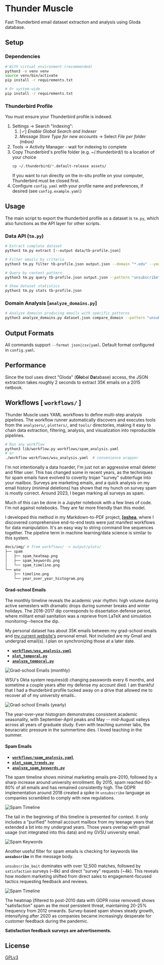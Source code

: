 # Thunder Muscle

Fast Thunderbird email dataset extraction and analysis using Gloda database.

## Setup

### Dependencies
```bash
# With virtual environment (recommended)
python3 -m venv venv
source venv/bin/activate
pip install -r requirements.txt

# Or system-wide
pip install -r requirements.txt
```

### Thunderbird Profile
You must ensure your Thunderbird profile is indexed.

1. Settings → Search "Indexing":
   1. [✓] *Enable Global Search and Indexer*
   2. *Message Store Type for new accounts* → Select *File per folder (mbox)*
2. Tools → Activity Manager - wait for indexing to complete
3. Copy Thunderbird's profile folder (e.g. ~/.thunderbird/) to a location of your choice
   ``` bash
   cp ~/.thunderbird/*.default-release assets/
   ```
   If you want to run directly on the in-situ profile on your computer, Thunderbird must be closed first.
4. Configure `config.yaml` with your profile name and preferences, if desired (see `config.example.yaml`)

## Usage

The main script to export the thunderbird profile as a dataset is `tm.py`, which also functions
as the API layer for other scripts.

### Data API (`tm.py`)
```bash
# Extract complete dataset
python3 tm.py extract [--output data/tb-profile.json]

# Filter emails by criteria
python3 tm.py filter tb-profile.json output.json --domain "*.edu" --year 2023

# Query by content pattern  
python3 tm.py query tb-profile.json output.json --pattern "unsubscribe"

# Show dataset statistics
python3 tm.py stats tb-profile.json
```

### Domain Analysis [`analyze_domains.py`]
```bash
# Analyze domains producing emails with specific patterns
python3 analyze_domains.py dataset.json compare_domain --pattern "unsubscribe"
```

## Output Formats

All commands support `--format json|csv|yaml`. Default format configured in `config.yaml`.

## Performance

Since the tool uses direct "Gloda" (**Glo**bal **Da**tabase) access, the JSON extraction takes roughly 2 seconds to extract 35K emails on a 2015 netbook.

## Workflows [ `workflows/` ]

Thunder Muscle uses YAML workflows to define multi-step analysis pipelines. The workflow runner automatically discovers and executes tools from the `analyzers/`, `plotters/`, and `tools/` directories, making it easy to chain data extraction, filtering, analysis, and visualization into reproducible pipelines.

```bash
# Run any workflow
python3 lib/workflow.py workflows/spam_analysis.yaml
# or
./workflow workflows/wsu_analysis.yaml  # convenience wrapper
```

I'm not intentionally a data hoarder, I'm just not an aggressive email deleter and filter user. 
This has changed some in recent years, as the techniques for spam emails have evolved to covertly trojan "survey" subterfuge into your mailbox. Surveys are marketing emails, and a quick analysis on my email history (minimal deletions) has shown that my hunch on survey spam is mostly correct. Around 2023, I began marking all surveys as spam.

Much of this can be done in a Jupyter notebook with a few lines of code. I'm not against notebooks. They are far more friendly than this model. 

I developed this method in my Markdown-to-PDF project, **[[oshea](https://github.com/brege/oshea)**, where I discovered comprehensive end-to-end tests were just manifest workflows for data manipulation. It's an easy way to string command line sequences together. The pipeline term in machine learning/data science is similar to this system.


```bash
docs/img/ # from workflows/ -> output/plots/
├── spam
│   ├── spam_heatmap.png
│   ├── spam_keywords.png
│   └── spam_timeline.png
└── wsu
    ├── timeline.png
    └── year_over_year_histogram.png
```

#### Grad-school Emails

The monthly timeline reveals the academic year rhythm: high volume during active semesters with dramatic drops during summer breaks and winter holidays. The 2016-2017 dip corresponds to dissertation defense period, where militant email sanitation was a reprieve from LaTeX and simulation monitoring--hence the dip.

My personal dataset has about 35K emails between my grad-school emails and [my current website's](https://brege.org) personal email. Not included are my Gmail and undergrad email(s). I plan on synchronizing those at a later date.

- **[`workflows/wsu_analysis.yaml`](workflows/wsu_analysis.yaml)**
- **[`plot_temporal.py`](plotters/plot_temporal.py)**
- **[`analyze_temporal.py`](analyzers/analyze_temporal.py)**

![Grad-school Emails (monthly)](docs/img/wsu/timeline.png)

WSU's Okta system requires(d) changing passwords every 6 months, and sometime a couple years after my defense my account died. I am thankful that I had a thunderbird profile tucked away on a drive that allowed me to recover all of my university emails..

![Grad-school Emails (yearly)](docs/img/wsu/year_over_year_histogram.png)

The year-over-year histogram demonstrates consistent academic seasonality, with September-April peaks and May -- mid-August valleys across all years of graduate study.  Even with teaching summer labs, the beuracratic pressure in the summertime dies. I loved teaching in the summer.

#### Spam Emails

- **[`workflows/spam_analysis.yaml`](workflows/spam_analysis.yaml)**
- **[`plot_spam_trends.py`](plotters/plot_spam_trends.py)**
- **[`analyze_spam_keywords.py`](analyzers/analyze_spam_keywords.py)**

The spam timeline shows minimal marketing emails pre-2010, followed by a sharp increase around university enrollment. By 2015, spam reached 60-80% of all emails and has remained consistently high. The GDPR implementation around 2018 created a spike in `unsubscribe` language as companies scrambled to comply with new regulations.

![Spam Timeline](docs/img/spam/spam_timeline.png)

The tail in the beginning of this timeline is presented for context.
It only includes a "purified" hotmail account mailbox from my teenage years that extended a bit into my undergrad years. Those years overlap with gmail usage (not integrated into this data) and my GVSU university email.

![Spam Keywords](docs/img/spam/spam_keywords.png)


Another useful filter for spam emails is checking for keywords like **`unsubscribe`** in the message body.

`unsubscribe_bait` dominates with over 12,500 matches, followed by `satisfaction` surveys (~8k) and direct "survey" requests (~4k). This reveals how modern marketing shifted from direct sales to engagement-focused tactics requesting feedback and reviews.

![Spam Timeline](docs/img/spam/spam_heatmap.png)

The heatmap (filtered to post-2010 data with GDPR noise removed) shows "satisfaction" spam as the most persistent threat, maintaining 20-25% frequency from 2012 onwards. Survey-based spam shows steady growth, intensifying after 2020 as companies became increasingly desperate for customer feedback during the pandemic.

**Satisfaction feedback surveys are advertisements.**

## License

[GPLv3](https://www.gnu.org/licenses/gpl-3.0.en.html)
